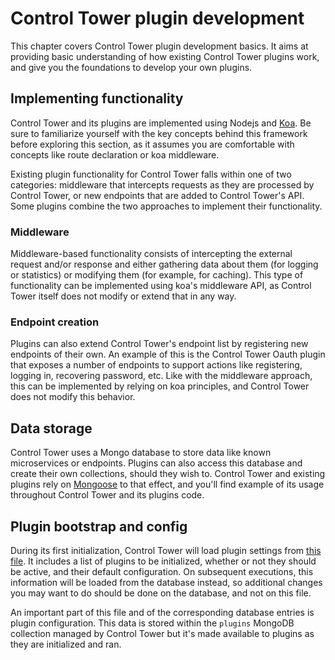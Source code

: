 # Control Tower plugin development

This chapter covers Control Tower plugin development basics. It aims at providing basic understanding of how existing Control Tower plugins work, and give you the foundations to develop your own plugins.

## Implementing functionality

Control Tower and its plugins are implemented using Nodejs and [Koa](https://koajs.com/). Be sure to familiarize yourself with the key concepts behind this framework before exploring this section, as it assumes you are comfortable with concepts like route declaration or koa middleware.

Existing plugin functionality for Control Tower falls within one of two categories: middleware that intercepts requests as they are processed by Control Tower, or new endpoints that are added to Control Tower's API. Some plugins combine the two approaches to implement their functionality.

### Middleware

Middleware-based functionality consists of intercepting the external request and/or response and either gathering data about them (for logging or statistics) or modifying them (for example, for caching). This type of functionality can be implemented using koa's middleware API, as Control Tower itself does not modify or extend that in any way.


### Endpoint creation

Plugins can also extend Control Tower's endpoint list by registering new endpoints of their own. An example of this is the Control Tower Oauth plugin that exposes a number of endpoints to support actions like registering, logging in, recovering password, etc. Like with the middleware approach, this can be implemented by relying on koa principles, and Control Tower does not modify this behavior.


## Data storage

Control Tower uses a Mongo database to store data like known microservices or endpoints. Plugins can also access this database and create their own collections, should they wish to. Control Tower and existing plugins rely on [Mongoose](https://mongoosejs.com/) to that effect, and you'll find example of its usage throughout Control Tower and its plugins code.


## Plugin bootstrap and config

During its first initialization, Control Tower will load plugin settings from [this file](https://github.com/control-tower/control-tower/blob/develop/app/src/migrations/init.js). It includes a list of plugins to be initialized, whether or not they should be active, and their default configuration. On subsequent executions, this information will be loaded from the database instead, so additional changes you may want to do should be done on the database, and not on this file.

An important part of this file and of the corresponding database entries is plugin configuration. This data is stored within the `plugins` MongoDB collection managed by Control Tower but it's made available to plugins as they are initialized and ran.
